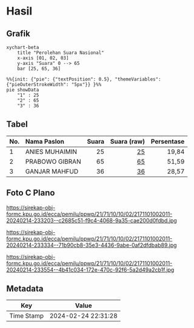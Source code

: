 # Hasil

## Grafik

```mermaid
xychart-beta
    title "Perolehan Suara Nasional"
    x-axis [01, 02, 03]
    y-axis "Suara" 0 --> 65
    bar [25, 65, 36]
```

```mermaid
%%{init: {"pie": {"textPosition": 0.5}, "themeVariables": {"pieOuterStrokeWidth": "5px"}} }%%
pie showData
    "1" : 25
    "2" : 65
    "3" : 36
```

## Tabel

| No. | Nama Paslon    | Suara | Suara (raw) | Persentase |
|:--- |:-------------- | -----:| -----------:| ----------:|
| 1   | ANIES MUHAIMIN | 25    | [25][p-1]   | 19,84      |
| 2   | PRABOWO GIBRAN | 65    | [65][p-2]   | 51,59      |
| 3   | GANJAR MAHFUD  | 36    | [36][p-3]   | 28,57      |


[p-1]: https://github.com/gigit-pemilu/pemilu-2024/blob/main/pilpres/hitung-suara/sub/21-kepulauan-riau/sub/71-kota-batam/sub/10-batam-kota/sub/1002-taman-baloi/sub/011-tps/sub/paslon-1.txt
[p-2]: https://github.com/gigit-pemilu/pemilu-2024/blob/main/pilpres/hitung-suara/sub/21-kepulauan-riau/sub/71-kota-batam/sub/10-batam-kota/sub/1002-taman-baloi/sub/011-tps/sub/paslon-2.txt
[p-3]: https://github.com/gigit-pemilu/pemilu-2024/blob/main/pilpres/hitung-suara/sub/21-kepulauan-riau/sub/71-kota-batam/sub/10-batam-kota/sub/1002-taman-baloi/sub/011-tps/sub/paslon-3.txt

## Foto C Plano

https://sirekap-obj-formc.kpu.go.id/ecca/pemilu/ppwp/21/71/10/10/02/2171101002011-20240214-233203--c2685c51-f9c4-4068-9a35-cae200d0fdbd.jpg

https://sirekap-obj-formc.kpu.go.id/ecca/pemilu/ppwp/21/71/10/10/02/2171101002011-20240214-233334--71b90cb8-35e3-4436-9abe-0af2dfdbab89.jpg

https://sirekap-obj-formc.kpu.go.id/ecca/pemilu/ppwp/21/71/10/10/02/2171101002011-20240214-233554--4b41c034-172e-470c-92f6-5a2d49a2cb1f.jpg


## Metadata

| Key        | Value               |
| ---------- | ------------------- |
| Time Stamp | 2024-02-24 22:31:28 |



